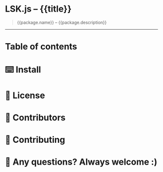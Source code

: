 # LSK.js – {{title}}

> {{package.name}} – {{package.description}}

<!-- template file="scripts/templates/badge.md" start -->
<!-- template end -->


<!-- template file="scripts/templates/preview.md" start -->
<!-- template end -->

-------------------------------

<!-- # 📒 Table of contents  -->
# Table of contents 
<!-- template file="scripts/templates/toc.md" start -->
<!-- template end -->

# ⌨️ Install 
<!-- template file="scripts/templates/install.md" start -->
<!-- template end -->

<!-- template file="scripts/templates/body.md" start -->
<!-- template end -->

# 📖 License 
<!-- template file="scripts/templates/license.md" start -->
<!-- template end -->

# 👥 Contributors 
<!-- template file="scripts/templates/contributors.md" start -->
<!-- template end -->

# 👏 Contributing 
<!-- template file="scripts/templates/contributing.md" start -->
<!-- template end -->

# 📮 Any questions? Always welcome :)
<!-- template file="scripts/templates/contacts.md" start -->
<!-- template end -->






